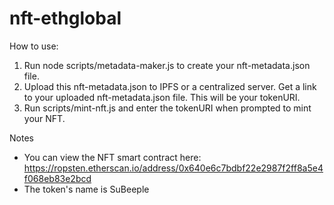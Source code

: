 # nft-ethglobal
How to use:

1) Run node scripts/metadata-maker.js to create your nft-metadata.json file. 
2) Upload this nft-metadata.json to IPFS or a centralized server. Get a link to your uploaded nft-metadata.json file. This will be your tokenURI.
3) Run scripts/mint-nft.js and enter the tokenURI when prompted to mint your NFT. 

Notes
- You can view the NFT smart contract here: https://ropsten.etherscan.io/address/0x640e6c7bdbf22e2987f2ff8a5e4f068eb83e2bcd
- The token's name is SuBeeple
